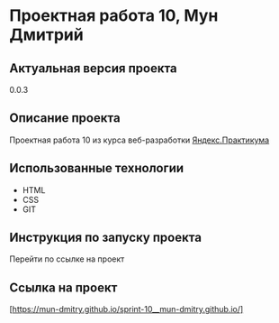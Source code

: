 # Проектная работа 10, Мун Дмитрий
## Актуальная версия проекта
0.0.3
## Описание проекта
Проектная работа 10 из курса веб-разработки [Яндекс.Практикума](https://praktikum.yandex.ru/)
## Использованные технологии
- HTML
- CSS
- GIT
## Инструкция по запуску проекта
Перейти по ссылке на проект
## Ссылка на проект
[https://mun-dmitry.github.io/sprint-10__mun-dmitry.github.io/]